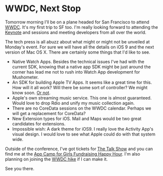 # WWDC, Next Stop

Tomorrow morning I'll be on a plane headed for San Francisco to attend [WWDC](https://developer.apple.com/wwdc/).  It's my first trip to SF too.  I'm really looking forward to attending the [Keynote](http://wheniskeynote.com) and sessions and meeting developers from all over the world.

The tech press is all abuzz about what might or might not be unveiled at Monday's event.  For sure we will have all the details on iOS 9 and the next version of Mac OS X. There are certainly some things that I'd like to see.

* Native Watch Apps.  Besides the technical issues I've had with the current SDK, knowing that a native app SDK might be just around the corner has lead me not to rush into Watch App development for Mushometer.
* An SDK for building Apple TV Apps.  It seems like a great time for this.  How will it all work?  Will there be some sort of controller?  We might know soon.  [Or not](http://9to5mac.com/2015/06/03/nyt-apple-pulls-apple-tv-hardware-announcement-from-wwdc/).
* Apple's own streaming music service.  This one is almost guaranteed.  Would love to drop Rdio and unify my music collection again.
* There are no CoreData sessions on the WWDC calendar. Perhaps we will get a replacement for CoreData?  
* New Extension types for iOS.  Mail and Maps would be two great candidates for extensions.
* Impossible wish: A dark theme for iOS9.  I really love the Activity App's visual design.  I would love to see what Apple could do with that system wide.

Outside of the conference, I've got tickets for [The Talk Show](http://daringfireball.net/thetalkshow/) and you can find me at the [App Camp for Girls Fundraising Happy Hour](http://www.eventbrite.com/e/app-camp-for-girls-fundraising-happy-hour-hosted-by-wwdcgirls-tickets-17007280233?aff=es2).  I'm also planning on joining the [WWDC hike](http://wwdchike.com) if I can make it.

See you there.

